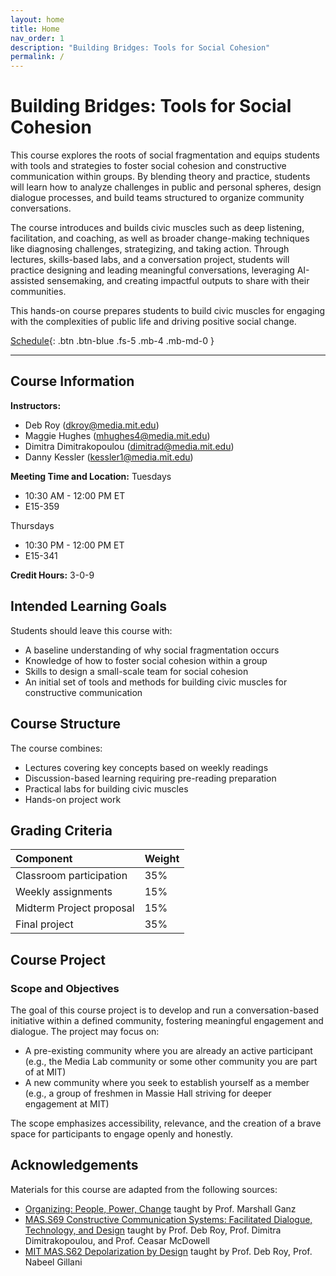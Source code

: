```yaml
---
layout: home
title: Home
nav_order: 1
description: "Building Bridges: Tools for Social Cohesion"
permalink: /
---
```


# Building Bridges: Tools for Social Cohesion
This course explores the roots of social fragmentation and equips students with tools and strategies to foster social cohesion and constructive communication within groups. By blending theory and practice, students will learn how to analyze challenges in public and personal spheres, design dialogue processes, and build teams structured to organize community conversations. 

The course introduces and builds civic muscles such as deep listening, facilitation, and coaching, as well as broader change-making techniques like diagnosing challenges, strategizing, and taking action. Through lectures, skills-based labs, and a conversation project, students will practice designing and leading meaningful conversations, leveraging AI-assisted sensemaking, and creating impactful outputs to share with their communities. 

This hands-on course prepares students to build civic muscles for engaging with the complexities of public life and driving positive social change.

[Schedule](schedule){: .btn .btn-blue .fs-5 .mb-4 .mb-md-0 }

---

## Course Information

**Instructors:**
- Deb Roy ([dkroy@media.mit.edu](mailto:dkroy@media.mit.edu))
- Maggie Hughes ([mhughes4@media.mit.edu](mailto:mhughes4@media.mit.edu))
- Dimitra Dimitrakopoulou ([dimitrad@media.mit.edu](mailto:dimitrad@media.mit.edu))
- Danny Kessler ([kessler1@media.mit.edu](mailto:kessler1@media.mit.edu))

**Meeting Time and Location:**
Tuesdays
- 10:30 AM - 12:00 PM ET  
- E15-359

Thursdays 
- 10:30 PM - 12:00 PM ET  
- E15-341

**Credit Hours:** 3-0-9


## Intended Learning Goals

Students should leave this course with:
- A baseline understanding of why social fragmentation occurs
- Knowledge of how to foster social cohesion within a group
- Skills to design a small-scale team for social cohesion
- An initial set of tools and methods for building civic muscles for constructive communication

## Course Structure

The course combines:
- Lectures covering key concepts based on weekly readings
- Discussion-based learning requiring pre-reading preparation
- Practical labs for building civic muscles
- Hands-on project work

## Grading Criteria

| Component | Weight |
|:----------|:--------|
| Classroom participation | 35% |
| Weekly assignments | 15% |
| Midterm Project proposal | 15% |
| Final project | 35% |

## Course Project

### Scope and Objectives

The goal of this course project is to develop and run a conversation-based initiative within a defined community, fostering meaningful engagement and dialogue. The project may focus on:

- A pre-existing community where you are already an active participant (e.g., the Media Lab community or some other community you are part of at MIT)
- A new community where you seek to establish yourself as a member (e.g., a group of freshmen in Massie Hall striving for deeper engagement at MIT)

The scope emphasizes accessibility, relevance, and the creation of a brave space for participants to engage openly and honestly. 


## Acknowledgements
Materials for this course are adapted from the following sources:

- [Organizing: People, Power, Change](https://www.hks.harvard.edu/courses/organizing-people-power-change) taught by Prof. Marshall Ganz
- [MAS.S69 Constructive Communication Systems: Facilitated Dialogue, Technology, and Design](https://courses.media.mit.edu/2021spring/mass69/index.html) taught by Prof. Deb Roy, Prof. Dimitra Dimitrakopoulou, and Prof. Ceasar McDowell
- [MIT MAS.S62 Depolarization by Design](https://learning-modules.mit.edu/class/index.html?uuid=/course/MAS/fa17/MAS.S62#info) taught by Prof. Deb Roy, Prof. Nabeel Gillani
